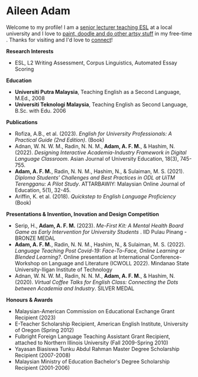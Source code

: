 # Aileen Adam

Welcome to my profile! I am a [senior lecturer teaching ESL](https://www.linkedin.com/in/aileenadam/) at a local university  and I love to [paint, doodle and do other artsy stuff](https://www.instagram.com/doodlingsandthings) in my free-time . Thanks for visiting and I'd love to [connect](aileenfarida@gmail.com)!


**Research Interests**
  - ESL, L2 Writing Assessment, Corpus Linguistics, Automated Essay Scoring

**Education**
- **Universiti Putra Malaysia**, Teaching English as a Second Language, M.Ed., 2008
- **Universiti Teknologi Malaysia**, Teaching English as Second Language, B.Sc. with Edu. 2006

**Publications**

- Rofiza, A.B., et al. (2023). _English for University Professionals: A Practical Guide (2nd Edition)_. (Book)
- Adnan, W. N. W. M., Radin, N. N. M., **Adam, A. F. M.**, & Hashim, N. (2022). _Designing Interactive Academia-Industry Framework in Digital Language Classroom_. Asian Journal of University Education, 18(3), 745-755.
- **Adam, A. F. M.**, Radin, N. N. M., Hashim, N., & Sulaiman, M. S. (2021). _Diploma Students’ Challenges and Best Practices in ODL at UiTM Terengganu: A Pilot Study_. ATTARBAWIY: Malaysian Online Journal of Education, 5(1), 32-45.
- Ariffin, K. et al. (2018). _Quickstep to English Language Proficiency_ (Book)

**Presentations & Invention, Inovation and Design Competition**

- Serip, H., **Adam, A. F. M.** (2023). _Me-First Kit: A Mental Health Board Game as Early Intervention for University Students_ . IID Pulau Pinang - BRONZE MEDAL
- **Adam, A. F. M.**, Radin, N. N. M., Hashim, N., & Sulaiman, M. S. (2022). _Language Teaching Post Covid-19: Face-To-Face, Online Learning or Blended Learning?_. Online presentation at International Conference-Workshop on Language and Literature (ICWOLL 2022). Mindanao State University-Iligan Institute of Technology
- Adnan, W. N. W. M., Radin, N. N. M., **Adam, A. F. M.**, & Hashim, N. (2020). _Virtual Coffee Talks for English Class: Connecting the Dots between Academia and Industry_. SILVER MEDAL

**Honours & Awards**

- Malaysian-American Commission on Educational Exchange Grant Recipient (2023)
- E-Teacher Scholarship Recipient, American English Institute, University of Oregon (Spring 2012)
- Fulbright Foreign Language Teaching Assistant Grant Recipient, attached to Northern Illinois University (Fall 2009-Spring 2010)
- Yayasan Biasiswa Tunku Abdul Rahman Master Degree Scholarship Recipient (2007-2008)
- Malaysian Ministry of Education Bachelor's Degree Scholarship Recipient (2001-2006)
